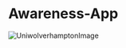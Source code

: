 # Awareness-App
![UniwolverhamptonImage](https://github.com/heritage-cmd/Awareness-App/assets/81815966/26e29e58-884c-4996-af22-f607ccb6782a)
